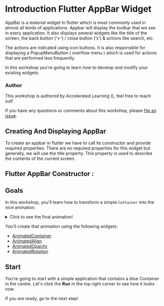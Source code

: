 # Introduction Flutter AppBar Widget

AppBar is a material widget in flutter which is most commonly used in almost all kinds of applications. Appbar will display the toolbar that we see in every application. It also displays several widgets like the title of the screen, the back button (‘<-‘) / close button (‘x‘) & actions like search, etc.  

The actions are indicated using icon buttons. It is also responsible for displaying a PopupMenuButton ( overflow menu ) which is used for actions that are performed less frequently.  


In this workshop you're going to learn how to develop and modify your existing widgets.

### Author

This workshop is authored by Accelerated Learning ([](https://doc-tools.org)), feel free to reach out!  

If you have any questions or comments about this workshop, please [file an issue](https://github.com/iwilfried/flutter_animations_workshop/issues/new).  


## Creating And Displaying AppBar
To create an appbar in flutter we have to call its constructor and provide required properties. There are no required properties for this widget but generally, we will use the title property. This property is used to describe the contents of the current screen.  

## Flutter AppBar Constructor :

## Goals

In this workshop, you'll learn how to transform a simple `Container` into the
nice animation.  


<details>
  <summary>Click to see the final animation!</summary>

![Final effect](https://github.com/pszklarska/flutter_animations_workshop/raw/main/assets/screen05.gif?raw=true)

</details>

You'll create that animation using the following widgets:

- [AnimatedContainer](https://api.flutter.dev/flutter/widgets/AnimatedContainer-class.html)
- [AnimatedAlign](https://api.flutter.dev/flutter/widgets/AnimatedAlign-class.html)
- [AnimatedOpacity](https://api.flutter.dev/flutter/widgets/AnimatedOpacity-class.html)
- [AnimatedRotation](https://api.flutter.dev/flutter/widgets/AnimatedRotation-class.html)

## Start

You're going to start with a simple application that contains a blue Container
in the centre. Let's click the **Run** in the top right corner to see how it
looks now.

If you are ready, go to the next step!

<img alt="Google Analytics" src="https://www.google-analytics.com/collect?v=1&cid=1&t=pageview&ec=workshop&ea=open&dp=blob/main/intro/instructions.md&dt=/intro&tid=UA-226934227-1" style="width: 1px; height: 1px"/>
